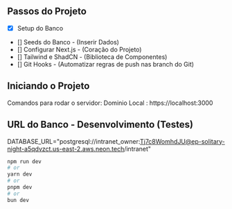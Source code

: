 ## Passos do Projeto

- [X] Setup do Banco
- [] Seeds do Banco - (Inserir Dados)
- [] Configurar Next.js - (Coração do Projeto)
- [] Tailwind e ShadCN - (Biblioteca de Componentes)
- [] Git Hooks - (Automatizar regras de push nas branch do Git)

## Iniciando o Projeto
Comandos para rodar o servidor:
Dominio Local : https://localhost:3000

## URL do Banco - Desenvolvimento (Testes)
DATABASE_URL="postgresql://intranet_owner:Tj7c8WomhdJU@ep-solitary-night-a5qdvzct.us-east-2.aws.neon.tech/intranet"

```bash
npm run dev
# or
yarn dev
# or
pnpm dev
# or
bun dev
```
